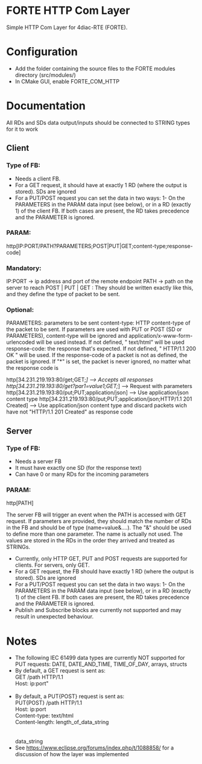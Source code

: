 # FORTE HTTP Com Layer
Simple HTTP Com Layer for 4diac-RTE (FORTE).

# Configuration
* Add the folder containing the source files to the FORTE modules directory (src/modules/)
* In CMake GUI, enable FORTE_COM_HTTP

# Documentation

All RDs and SDs data output/inputs should be connected to STRING types for it to work

## Client 

### Type of FB: 
- Needs a client FB. 
- For a GET request, it should have at exactly 1 RD (where the output is stored). SDs are ignored
- For a PUT/POST request you can set the data in two ways: 1- On the PARAMETERS in the PARAM data input (see below), or in a RD (exactly 1) of the client FB. If both cases are present, the RD takes precedence and the PARAMETER is ignored.

### PARAM:

http[IP:PORT/PATH?PARAMETERS;POST|PUT|GET;content-type;response-code]

### Mandatory:

IP:PORT ->  ip address and port of the remote endpoint
PATH -> path on the server to reach
POST | PUT | GET : They should be written exactly like this, and they define the type of packet to be sent.

### Optional:

PARAMETERS: parameters to be sent
content-type: HTTP content-type of the packet to be sent. If parameters are used with PUT or POST (SD or PARAMETERS), content-type will be ignored and application/x-www-form-urlencoded will be used instead. If  not defined, " text/html" will be used
response-code: the response that's expected. If not defined, " HTTP/1.1 200 OK " will be used. If the response-code of a packet is not as defined, the packet is ignored. If "*" is set, the packet is never ignored, no matter what the response code is


http[34.231.219.193:80/get;GET;*] --> Accepts all responses
http[34.231.219.193:80/get?par1=value1;GET;*] --> Request with parameters
http[34.231.219.193:80/put;PUT;application/json] --> Use application/json content type 
http[34.231.219.193:80/put;PUT;application/json;HTTP/1.1 201 Created] --> Use application/json content type and discard packets wich have not "HTTP/1.1 201 Created" as response code 

## Server

### Type of FB:
- Needs a server FB
- It must have exactly one SD (for the response text)
- Can have 0 or many RDs for the incoming parameters

### PARAM:

http[PATH]

The server FB will trigger an event when the PATH is accessed with GET request. If parameters are provided, they should match the number of RDs in the FB and should be of type (name=value&....). The "&" should be used to define more than one parameter. The name is actually not used. The values are stored in the RDs in the order they arrived and treated as STRINGs.

* Currently, only HTTP GET, PUT and POST requests are supported for clients. For servers, only GET.
* For a GET request, the FB should have exactly 1 RD (where the output is stored). SDs are ignored
* For a PUT/POST request you can set the data in two ways: 1- On the PARAMETERS in the PARAM data input (see below), or in a RD (exactly 1) of the client FB. If both cases are present, the RD takes precedence and the PARAMETER is ignored.
* Publish and Subscribe blocks are currently not supported and may result in unexpected behaviour.

# Notes
* The following IEC 61499 data types are currently NOT supported for PUT requests: DATE, DATE_AND_TIME, TIME_OF_DAY, arrays, structs
* By default, a GET request is sent as: <br />
  GET /path HTTP/1.1 <br />
  Host: ip:port" <br />
  <br />
* By default, a PUT{POST} request is sent as: <br />
  PUT{POST} /path HTTP/1.1 <br />
  Host: ip:port <br />
  Content-type: text/html <br />
  Content-length: length_of_data_string <br />
  <br />
  <br />
  data_string
 * See https://www.eclipse.org/forums/index.php/t/1088858/ for a discussion of how the layer was implemented
